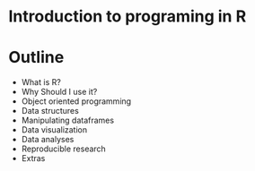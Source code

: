 Introduction to programing in R
===============================

# Outline

- What is R?
- Why Should I use it?
- Object oriented programming
- Data structures
- Manipulating dataframes
- Data visualization
- Data analyses
- Reproducible research
- Extras

